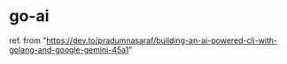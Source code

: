 # go-ai
ref. from "https://dev.to/pradumnasaraf/building-an-ai-powered-cli-with-golang-and-google-gemini-45a1"

